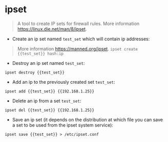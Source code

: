 # ipset

> A tool to create IP sets for firewall rules.
> More information <https://linux.die.net/man/8/ipset>.
- Create an ip set named `test_set` which will contain ip addresses:
> More information <https://manned.org/ipset>.
`ipset create {{test_set}} hash:ip`

- Destroy an ip set named `test_set`:

`ipset destroy {{test_set}}`

- Add an ip to the previously created set `test_set`:

`ipset add {{test_set}} {{192.168.1.25}}`

- Delete an ip from a set `test_set`:

`ipset del {{test_set}} {{192.168.1.25}}`

- Save an ip set (it depends on the distribution at which file you can save a set to be used from the ipset system service):

`ipset save {{test_set}} > /etc/ipset.conf`
